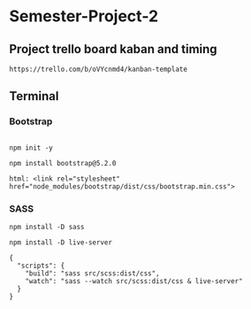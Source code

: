 <!-- metroid
metroid@stud.noroff.no metroid123-->

# Semester-Project-2

## Project trello board kaban and timing

```
https://trello.com/b/oVYcnmd4/kanban-template

```

## Terminal

### Bootstrap

```

npm init -y

npm install bootstrap@5.2.0

html: <link rel="stylesheet" href="node_modules/bootstrap/dist/css/bootstrap.min.css">

```

### SASS

```
npm install -D sass

npm install -D live-server

{
  "scripts": {
    "build": "sass src/scss:dist/css",
    "watch": "sass --watch src/scss:dist/css & live-server"
  }
}
```
